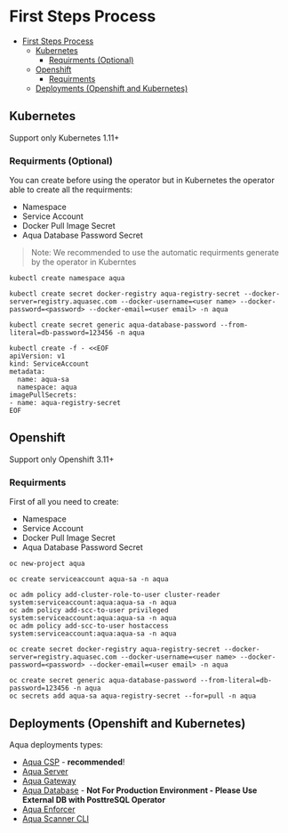 # First Steps Process

- [First Steps Process](#first-steps-process)
  - [Kubernetes](#kubernetes)
    - [Requirments (Optional)](#requirments-optional)
  - [Openshift](#openshift)
    - [Requirments](#requirments)
  - [Deployments (Openshift and Kubernetes)](#deployments-openshift-and-kubernetes)

## Kubernetes

Support only Kubernetes 1.11+

### Requirments (Optional)
You can create before using the operator but in Kubernetes the operator able to create all the requirments:
* Namespace
* Service Account
* Docker Pull Image Secret
* Aqua Database Password Secret

> Note: We recommended to use the automatic requirments generate by the operator in Kuberntes

```shell
kubectl create namespace aqua

kubectl create secret docker-registry aqua-registry-secret --docker-server=registry.aquasec.com --docker-username=<user name> --docker-password=<password> --docker-email=<user email> -n aqua

kubectl create secret generic aqua-database-password --from-literal=db-password=123456 -n aqua

kubectl create -f - <<EOF
apiVersion: v1
kind: ServiceAccount
metadata:
  name: aqua-sa
  namespace: aqua
imagePullSecrets:
- name: aqua-registry-secret
EOF
```

## Openshift

Support only Openshift 3.11+

### Requirments

First of all you need to create:
* Namespace
* Service Account
* Docker Pull Image Secret
* Aqua Database Password Secret

```shell
oc new-project aqua

oc create serviceaccount aqua-sa -n aqua

oc adm policy add-cluster-role-to-user cluster-reader system:serviceaccount:aqua:aqua-sa -n aqua
oc adm policy add-scc-to-user privileged system:serviceaccount:aqua:aqua-sa -n aqua
oc adm policy add-scc-to-user hostaccess system:serviceaccount:aqua:aqua-sa -n aqua

oc create secret docker-registry aqua-registry-secret --docker-server=registry.aquasec.com --docker-username=<user name> --docker-password=<password> --docker-email=<user email> -n aqua

oc create secret generic aqua-database-password --from-literal=db-password=123456 -n aqua
oc secrets add aqua-sa aqua-registry-secret --for=pull -n aqua
```

## Deployments (Openshift and Kubernetes)
Aqua deployments types:
- [Aqua CSP](AquaCsp.md) - **recommended**!
- [Aqua Server](AquaServer.md)
- [Aqua Gateway](AquaGateway.md)
- [Aqua Database](AquaDatabase.md) - **Not For Production Environment - Please Use External DB with PosttreSQL Operator**
- [Aqua Enforcer](AquaEnforcer.md)
- [Aqua Scanner CLI](AquaScanner.md)